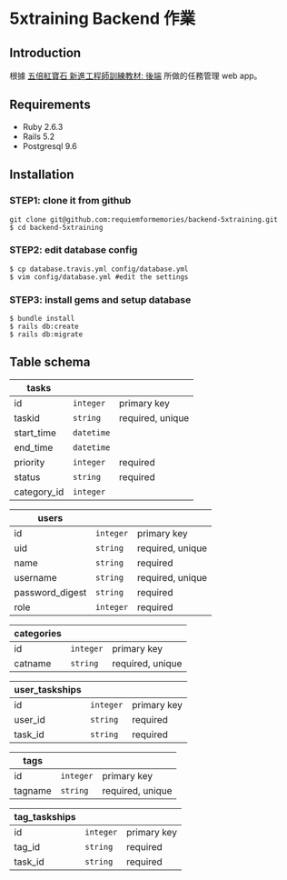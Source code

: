 # 5xtraining Backend 作業

## Introduction 
根據 [五倍紅寶石 新進工程師訓練教材: 後端](https://github.com/5xRuby/5xtraining/blob/master/backend.md) 所做的任務管理 web app。

## Requirements
- Ruby 2.6.3
- Rails 5.2
- Postgresql 9.6

## Installation

### STEP1: clone it from github
```
git clone git@github.com:requiemformemories/backend-5xtraining.git  
$ cd backend-5xtraining
```
### STEP2: edit database config
```
$ cp database.travis.yml config/database.yml
$ vim config/database.yml #edit the settings
```

### STEP3: install gems and setup database
```
$ bundle install  
$ rails db:create  
$ rails db:migrate  
```

## Table schema
|tasks      |           |                     |
|-----------|-----------|---------------------|
|id         |`integer`  |primary key          |
|taskid     |`string`   |required, unique     |
|start_time |`datetime` |                     |
|end_time   |`datetime` |                     |
|priority   |`integer`  |required             |
|status     |`string`   |required             |
|category_id|`integer`  |                     |


|users          |          |                      |
|---------------|----------|----------------------|
|id             |`integer` |primary key           |
|uid            |`string`  |required, unique      |
|name           |`string`  |required              |
|username       |`string`  |required, unique      |
|password_digest|`string`  |required              |
|role           |`integer` |required              |

|categories |           |                     |
|-----------|-----------|---------------------|
|id         |`integer`  |primary key          |
|catname    |`string`   |required, unique     |

|user_taskships|          |                      |
|--------------|----------|----------------------|
|id            |`integer` |primary key           |
|user_id       |`string`  |required              |
|task_id       |`string`  |required              |

|tags       |          |                      |
|-----------|----------|----------------------|
|id         |`integer` |primary key           |
|tagname    |`string`  |required, unique      |

|tag_taskships    |            |                       |
|-----------------|------------|-----------------------|
|id               |`integer`   |primary key            |
|tag_id           |`string`    |required               |
|task_id          |`string`    |required               |


